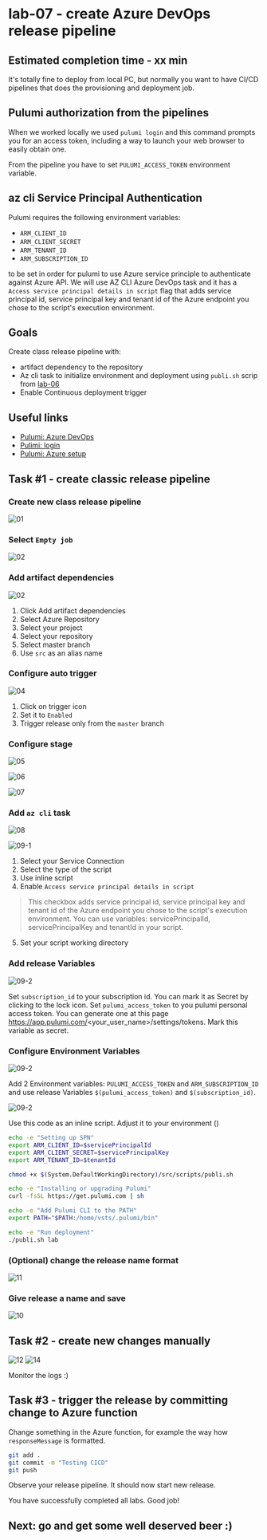 # lab-07 - create Azure DevOps release pipeline

## Estimated completion time - xx min

It's totally fine to deploy from local PC, but normally you want to have CI/CD pipelines that does the provisioning and deployment job.

## Pulumi authorization from the pipelines

When we worked locally we used `pulumi login` and this command prompts you for an access token, including a way to launch your web browser to easily obtain one.

From the pipeline you have to set `PULUMI_ACCESS_TOKEN` environment variable.

## az cli Service Principal Authentication

Pulumi requires the following environment variables:

* `ARM_CLIENT_ID`
* `ARM_CLIENT_SECRET`
* `ARM_TENANT_ID`
* `ARM_SUBSCRIPTION_ID`

to be set in order for pulumi to use Azure service principle to authenticate against Azure API. We will use AZ CLI Azure DevOps task and it has a `Access service principal details in script` flag that adds service principal id, service principal key and tenant id of the Azure endpoint you chose to the script's execution environment. 

## Goals

Create class release pipeline with:

* artifact dependency to the repository
* Az cli task to initialize environment and deployment using `publi.sh` scrip from [lab-06](../lab-06/readme.md)
* Enable Continuous deployment trigger

## Useful links

* [Pulumi: Azure DevOps](https://www.pulumi.com/docs/guides/continuous-delivery/azure-devops/)
* [Pulimi: login](https://www.pulumi.com/docs/reference/cli/pulumi_login/)
* [Pulumi: Azure setup](https://www.pulumi.com/docs/intro/cloud-providers/azure/setup/)

## Task #1 - create classic release pipeline

### Create new class release pipeline

![01](images/01.png)

### Select `Empty job`

![02](images/02.png)

### Add artifact dependencies

![02](images/03.png)

1. Click Add artifact dependencies
2. Select Azure Repository
3. Select your project
4. Select your repository
5. Select master branch
6. Use `src` as an alias name

### Configure auto trigger

![04](images/04.png)

1. Click on trigger icon
2. Set it to `Enabled`
3. Trigger release only from the `master` branch

### Configure stage

![05](images/05.png)

![06](images/06.png)

![07](images/07.png)

### Add `az cli` task

![08](images/08.png)

![09-1](images/09-1.png)

1. Select your Service Connection
2. Select the type of the script
3. Use inline script
4. Enable `Access service principal details in script`

> This checkbox adds service principal id, service principal key and tenant id of the Azure endpoint you chose to the script's execution environment. You can use variables: servicePrincipalId, servicePrincipalKey and tenantId in your script.

5. Set your script working directory

### Add release Variables

![09-2](images/09-4.png)

Set `subscription_id` to your subscription id. You can mark it as Secret by clicking to the lock icon.
Set `pulumi_access_token` to you pulumi personal access token. You can generate one at this page https://app.pulumi.com/<your_user_name>/settings/tokens. Mark this variable as secret.

### Configure Environment Variables

![09-2](images/09-2.png)

Add 2 Environment variables: `PULUMI_ACCESS_TOKEN` and `ARM_SUBSCRIPTION_ID` and use release Variables `$(pulumi_access_token)` and `$(subscription_id)`.

![09-2](images/09-3.png)

Use this code as an inline script. Adjust it to your environment ()

```bash
echo -e "Setting up SPN"
export ARM_CLIENT_ID=$servicePrincipalId
export ARM_CLIENT_SECRET=$servicePrincipalKey 
export ARM_TENANT_ID=$tenantId

chmod +x $(System.DefaultWorkingDirectory)/src/scripts/publi.sh

echo -e "Installing or upgrading Pulumi"
curl -fsSL https://get.pulumi.com | sh

echo -e "Add Pulumi CLI to the PATH"
export PATH="$PATH:/home/vsts/.pulumi/bin"

echo -e "Run deployment"
./publi.sh lab
```

### (Optional) change the release name format

![11](images/11.png)

### Give release a name and save

![10](images/10.png)

## Task #2 - create new changes manually

![12](images/12.png)
![14](images/14.png)

Monitor the logs :)

## Task #3 - trigger the release by committing change to Azure function

Change something in the Azure function, for example the way how `responseMessage` is formatted.

```bash
git add .
git commit -m "Testing CICD"
git push
```

Observe your release pipeline. It should now start new release.

You have successfully completed all labs. Good job!

## Next: go and get some well deserved beer :)
